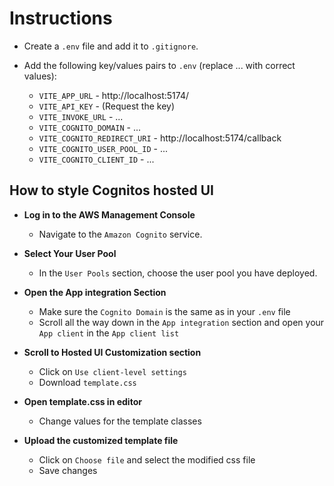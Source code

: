 # Instructions

- Create a `.env` file and add it to `.gitignore`.
- Add the following key/values pairs to `.env` (replace ... with correct values):

  - `VITE_APP_URL` - http://localhost:5174/
  - `VITE_API_KEY` - (Request the key)
  - `VITE_INVOKE_URL` - ...
  - `VITE_COGNITO_DOMAIN` - ...
  - `VITE_COGNITO_REDIRECT_URI` - http://localhost:5174/callback
  - `VITE_COGNITO_USER_POOL_ID` - ...
  - `VITE_COGNITO_CLIENT_ID` - ...

## How to style Cognitos hosted UI

- **Log in to the AWS Management Console**

  - Navigate to the `Amazon Cognito` service.

- **Select Your User Pool**

  - In the `User Pools` section, choose the user pool you have deployed.

- **Open the App integration Section**

  - Make sure the `Cognito Domain` is the same as in your `.env` file
  - Scroll all the way down in the `App integration` section and open your `App client` in the `App client list`

- **Scroll to Hosted UI Customization section**

  - Click on `Use client-level settings`
  - Download `template.css`

- **Open template.css in editor**

  - Change values for the template classes

- **Upload the customized template file**
  - Click on `Choose file` and select the modified css file
  - Save changes
